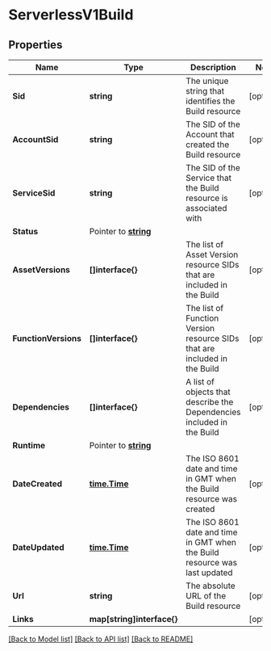 # ServerlessV1Build

## Properties

Name | Type | Description | Notes
------------ | ------------- | ------------- | -------------
**Sid** | **string** | The unique string that identifies the Build resource |[optional] 
**AccountSid** | **string** | The SID of the Account that created the Build resource |[optional] 
**ServiceSid** | **string** | The SID of the Service that the Build resource is associated with |[optional] 
**Status** | Pointer to [**string**](BuildEnumStatus.md) |  |
**AssetVersions** | **[]interface{}** | The list of Asset Version resource SIDs that are included in the Build |[optional] 
**FunctionVersions** | **[]interface{}** | The list of Function Version resource SIDs that are included in the Build |[optional] 
**Dependencies** | **[]interface{}** | A list of objects that describe the Dependencies included in the Build |[optional] 
**Runtime** | Pointer to [**string**](BuildEnumRuntime.md) |  |
**DateCreated** | [**time.Time**](time.Time.md) | The ISO 8601 date and time in GMT when the Build resource was created |[optional] 
**DateUpdated** | [**time.Time**](time.Time.md) | The ISO 8601 date and time in GMT when the Build resource was last updated |[optional] 
**Url** | **string** | The absolute URL of the Build resource |[optional] 
**Links** | **map[string]interface{}** |  |[optional] 

[[Back to Model list]](../README.md#documentation-for-models) [[Back to API list]](../README.md#documentation-for-api-endpoints) [[Back to README]](../README.md)


